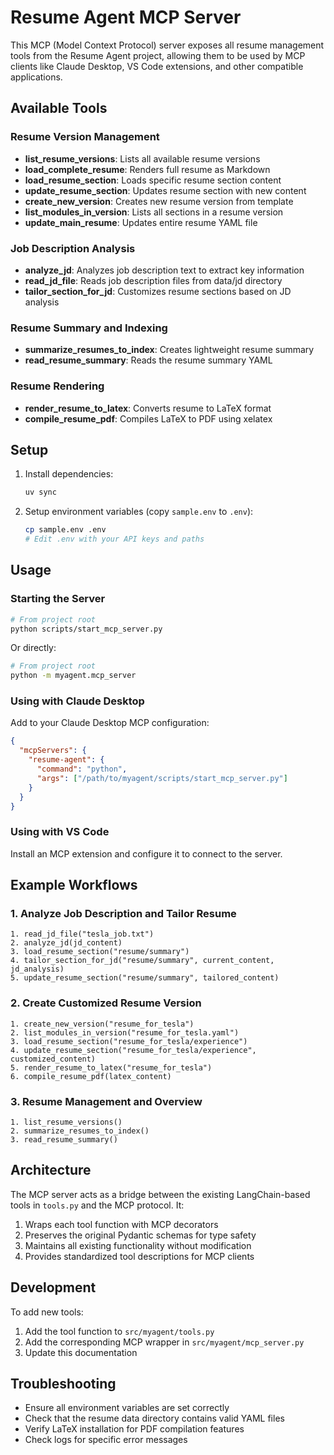 # Resume Agent MCP Server

This MCP (Model Context Protocol) server exposes all resume management tools from the Resume Agent project, allowing them to be used by MCP clients like Claude Desktop, VS Code extensions, and other compatible applications.

## Available Tools

### Resume Version Management
- **list_resume_versions**: Lists all available resume versions
- **load_complete_resume**: Renders full resume as Markdown
- **load_resume_section**: Loads specific resume section content
- **update_resume_section**: Updates resume section with new content
- **create_new_version**: Creates new resume version from template
- **list_modules_in_version**: Lists all sections in a resume version
- **update_main_resume**: Updates entire resume YAML file

### Job Description Analysis
- **analyze_jd**: Analyzes job description text to extract key information
- **read_jd_file**: Reads job description files from data/jd directory
- **tailor_section_for_jd**: Customizes resume sections based on JD analysis

### Resume Summary and Indexing
- **summarize_resumes_to_index**: Creates lightweight resume summary
- **read_resume_summary**: Reads the resume summary YAML

### Resume Rendering
- **render_resume_to_latex**: Converts resume to LaTeX format
- **compile_resume_pdf**: Compiles LaTeX to PDF using xelatex

## Setup

1. Install dependencies:
   ```bash
   uv sync
   ```

2. Setup environment variables (copy `sample.env` to `.env`):
   ```bash
   cp sample.env .env
   # Edit .env with your API keys and paths
   ```

## Usage

### Starting the Server

```bash
# From project root
python scripts/start_mcp_server.py
```

Or directly:
```bash
# From project root
python -m myagent.mcp_server
```

### Using with Claude Desktop

Add to your Claude Desktop MCP configuration:

```json
{
  "mcpServers": {
    "resume-agent": {
      "command": "python",
      "args": ["/path/to/myagent/scripts/start_mcp_server.py"]
    }
  }
}
```

### Using with VS Code

Install an MCP extension and configure it to connect to the server.

## Example Workflows

### 1. Analyze Job Description and Tailor Resume
```
1. read_jd_file("tesla_job.txt")
2. analyze_jd(jd_content)
3. load_resume_section("resume/summary")
4. tailor_section_for_jd("resume/summary", current_content, jd_analysis)
5. update_resume_section("resume/summary", tailored_content)
```

### 2. Create Customized Resume Version
```
1. create_new_version("resume_for_tesla")
2. list_modules_in_version("resume_for_tesla.yaml")
3. load_resume_section("resume_for_tesla/experience")
4. update_resume_section("resume_for_tesla/experience", customized_content)
5. render_resume_to_latex("resume_for_tesla")
6. compile_resume_pdf(latex_content)
```

### 3. Resume Management and Overview
```
1. list_resume_versions()
2. summarize_resumes_to_index()
3. read_resume_summary()
```

## Architecture

The MCP server acts as a bridge between the existing LangChain-based tools in `tools.py` and the MCP protocol. It:

1. Wraps each tool function with MCP decorators
2. Preserves the original Pydantic schemas for type safety
3. Maintains all existing functionality without modification
4. Provides standardized tool descriptions for MCP clients

## Development

To add new tools:

1. Add the tool function to `src/myagent/tools.py`
2. Add the corresponding MCP wrapper in `src/myagent/mcp_server.py`
3. Update this documentation

## Troubleshooting

- Ensure all environment variables are set correctly
- Check that the resume data directory contains valid YAML files
- Verify LaTeX installation for PDF compilation features
- Check logs for specific error messages
